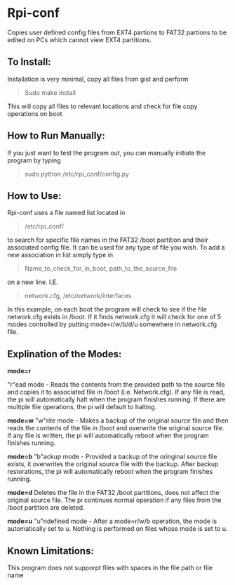Rpi-conf
========

Copies user defined config files from EXT4 partions to FAT32 partions to be edited on PCs which cannot view EXT4 partitions.

To Install:
------------
Installation is very minimal, copy all files from gist and perform

> Sudo make install

This will copy all files to relevant locations and check for file copy operations on boot

How to Run Manually:
-------------------
If you just want to test the program out, you can manually initiate the program by typing

> sudo python /etc/rpi_conf/config.py

How to Use:
-----------
Rpi-conf uses a file named list located in

> /etc/rpi_conf/

to search for specific file names in the FAT32 /boot partition and their associated config file.  It can be used for any type of file you wish.  To add a new association in list simply type in

> Name_to_check_for_in_boot, path_to_the_source_file

on a new line.  I.E.

> network.cfg, /etc/network/interfaces

In this example, on each boot the program will check to see if the file network.cfg exists in /boot.  If it finds network.cfg it will check for one of 5 modes controlled by putting mode=r/w/b/d/u somewhere in network.cfg file.

Explination of the Modes:
--------------------------

**mode=r**

"r"ead mode - Reads the contents from the provided path to the source file and copies it to associated file in /boot (i.e. Network.cfg).  If any file is read, the pi will automatically halt when the program finishes running.  If there are multiple file operations, the pi will default to halting.

**mode=w**
"w"rite mode - Makes a backup of the original source file and then reads the contents of the file in /boot and overwrite the original source file.  If any file is written, the pi will automatically reboot when the program finishes running.

**mode=b**
"b"ackup mode - Provided a backup of the oringinal source file exists, it overwrites the original source file with the backup.  After backup restorations, the pi will automatically reboot when the program finishes running.

**mode=d**
Deletes the file in the FAT32 /boot partitions, does not affect the original source file.  The pi continues normal operation if any files from the /boot partition are deleted.

**mode=u**
"u"ndefined mode - After a mode=r/w/b operation, the mode is automatically set to u.  Nothing is performed on files whose mode is set to u.

Known Limitations:
------------------
This program does not supporpt files with spaces in the file path or file name
